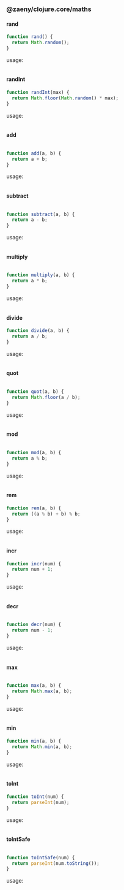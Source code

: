 ### @zaeny/clojure.core/maths

#### rand
```js path=dist/core.js
function rand() {
  return Math.random();
}

```
usage: 
```js path=dist/test.core.js

```

#### randInt
```js path=dist/core.js
function randInt(max) {
  return Math.floor(Math.random() * max);
}

```
usage: 
```js path=dist/test.core.js

```

#### add
```js path=dist/core.js

function add(a, b) {
  return a + b;
}

```
usage: 
```js path=dist/test.core.js

```

#### subtract
```js path=dist/core.js

function subtract(a, b) {
  return a - b;
}

```
usage: 
```js path=dist/test.core.js

```

#### multiply
```js path=dist/core.js

function multiply(a, b) {
  return a * b;
}

```
usage: 
```js path=dist/test.core.js

```

#### divide
```js path=dist/core.js
function divide(a, b) {
  return a / b;
}

```
usage: 
```js path=dist/test.core.js

```


#### quot
```js path=dist/core.js

function quot(a, b) {
  return Math.floor(a / b);
}

```
usage: 
```js path=dist/test.core.js

```

#### mod
```js path=dist/core.js

function mod(a, b) {
  return a % b;
}

```
usage: 
```js path=dist/test.core.js

```

#### rem
```js path=dist/core.js
function rem(a, b) {
  return ((a % b) + b) % b;
}

```
usage: 
```js path=dist/test.core.js

```

#### incr
```js path=dist/core.js
function incr(num) {
  return num + 1;
}

```
usage: 
```js path=dist/test.core.js

```

#### decr
```js path=dist/core.js

function decr(num) {
  return num - 1;
}

```
usage: 
```js path=dist/test.core.js

```

#### max
```js path=dist/core.js

function max(a, b) {
  return Math.max(a, b);
}

```
usage: 
```js path=dist/test.core.js

```

#### min
```js path=dist/core.js
function min(a, b) {
  return Math.min(a, b);
}

```
usage: 
```js path=dist/test.core.js

```

#### toInt
```js path=dist/core.js
function toInt(num) {
  return parseInt(num);
}

```
usage: 
```js path=dist/test.core.js

```

#### toIntSafe
```js path=dist/core.js

function toIntSafe(num) {
  return parseInt(num.toString());
}

```
usage: 
```js path=dist/test.core.js

```
